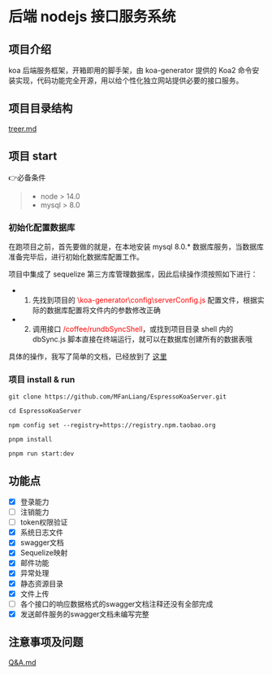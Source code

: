 # 后端 nodejs 接口服务系统

## 项目介绍

koa 后端服务框架，开箱即用的脚手架，由 koa-generator 提供的 Koa2 命令安装实现，代码功能完全开源，用以给个性化独立网站提供必要的接口服务。

## 项目目录结构

[treer.md](./markdown/treer.md)

## 项目 start

:point_right:必备条件

> - node > 14.0
> - mysql > 8.0

### 初始化配置数据库

在跑项目之前，首先要做的就是，在本地安装 mysql 8.0.* 数据库服务，当数据库准备完毕后，进行初始化数据库配置工作。

项目中集成了 sequelize 第三方库管理数据库，因此后续操作须按照如下进行：

- 1. 先找到项目的 <font color='red'>\koa-generator\config\serverConfig.js </font> 配置文件，根据实际的数据库配置将文件内的参数修改正确

- 2. 调用接口 <font color="red">/coffee/rundbSyncShell</font>，或找到项目目录 shell 内的 dbSync.js 脚本直接在终端运行，就可以在数据库创建所有的数据表哦

具体的操作，我写了简单的文档，已经放到了 [这里](./markdown/Sequelize.md)

### 项目 install & run

```shell{.line-numbers}
git clone https://github.com/MFanLiang/EspressoKoaServer.git

cd EspressoKoaServer

npm config set --registry=https://registry.npm.taobao.org

pnpm install

pnpm run start:dev
```

## 功能点

- [x] 登录能力
- [ ] 注销能力
- [ ] token权限验证
- [x] 系统日志文件
- [x] swagger文档
- [x] Sequelize映射
- [x] 邮件功能
- [x] 异常处理
- [x] 静态资源目录
- [x] 文件上传
- [ ] 各个接口的响应数据格式的swagger文档注释还没有全部完成
- [x] 发送邮件服务的swagger文档未编写完整

## 注意事项及问题

[Q&A.md](./markdown/Q&A.md)

